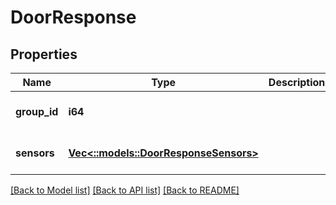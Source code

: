 # DoorResponse

## Properties
Name | Type | Description | Notes
------------ | ------------- | ------------- | -------------
**group_id** | **i64** |  | [optional] [default to null]
**sensors** | [**Vec<::models::DoorResponseSensors>**](DoorResponse_sensors.md) |  | [optional] [default to null]

[[Back to Model list]](../README.md#documentation-for-models) [[Back to API list]](../README.md#documentation-for-api-endpoints) [[Back to README]](../README.md)


